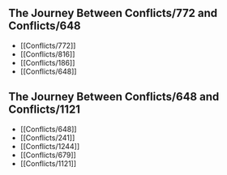 ## The Journey Between Conflicts/772 and Conflicts/648
- [[Conflicts/772]]
- [[Conflicts/816]]
- [[Conflicts/186]]
- [[Conflicts/648]]

## The Journey Between Conflicts/648 and Conflicts/1121
- [[Conflicts/648]]
- [[Conflicts/241]]
- [[Conflicts/1244]]
- [[Conflicts/679]]
- [[Conflicts/1121]]
